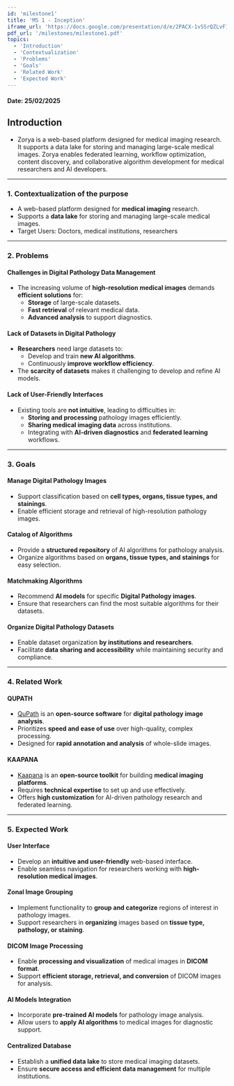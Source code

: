 ```yaml
---
id: 'milestone1'  
title: 'MS 1 - Inception'
iframe_url: 'https://docs.google.com/presentation/d/e/2PACX-1vSSrQZLvF1jb80GVdIxBWEowPKPItkNHGsqrk9XdxfHIX8ETvUfvSak5HwL4FmQf-4p3nA9XnerIPG-/embed?start=true&loop=false&delayms=5000'
pdf_url: '/milestones/milestone1.pdf'
topics:
  - 'Introduction'
  - 'Contextualization'
  - 'Problems'
  - 'Goals'
  - 'Related Work'
  - 'Expected Work'
---
```



#### Date: 25/02/2025

## Introduction
- Zorya is a web-based platform designed for medical imaging research. It supports a data lake for storing and managing large-scale medical images. Zorya enables federated learning, workflow optimization, content discovery, and collaborative algorithm development for medical researchers and AI developers.
---

### **1. Contextualization of the purpose**  
- A web-based platform designed for **medical imaging** research.  
- Supports a **data lake** for storing and managing large-scale medical images. 
- Target Users: Doctors, medical institutions, researchers

---

### **2. Problems**  

#### **Challenges in Digital Pathology Data Management**  
- The increasing volume of **high-resolution medical images** demands **efficient solutions** for:  
  - **Storage** of large-scale datasets.  
  - **Fast retrieval** of relevant medical data.  
  - **Advanced analysis** to support diagnostics.  

#### **Lack of Datasets in Digital Pathology**  
- **Researchers** need large datasets to:  
  - Develop and train **new AI algorithms**.  
  - Continuously **improve workflow efficiency**.  
- The **scarcity of datasets** makes it challenging to develop and refine AI models.  

#### **Lack of User-Friendly Interfaces**  
- Existing tools are **not intuitive**, leading to difficulties in:  
  - **Storing and processing** pathology images efficiently.  
  - **Sharing medical imaging data** across institutions.  
  - Integrating with **AI-driven diagnostics** and **federated learning** workflows.  
---

### **3. Goals**  

#### **Manage Digital Pathology Images**  
- Support classification based on **cell types, organs, tissue types, and stainings**.  
- Enable efficient storage and retrieval of high-resolution pathology images.  

#### **Catalog of Algorithms**  
- Provide a **structured repository** of AI algorithms for pathology analysis.  
- Organize algorithms based on **organs, tissue types, and stainings** for easy selection.  

#### **Matchmaking Algorithms**  
- Recommend **AI models** for specific **Digital Pathology images**.  
- Ensure that researchers can find the most suitable algorithms for their datasets.  

#### **Organize Digital Pathology Datasets**  
- Enable dataset organization **by institutions and researchers**.  
- Facilitate **data sharing and accessibility** while maintaining security and compliance.  

---

### **4. Related Work**  

#### **QUPATH**  
- <a href="https://qupath.github.io/" target="_blank" rel="noopener noreferrer">QuPath</a> is an **open-source software** for **digital pathology image analysis**.  
- Prioritizes **speed and ease of use** over high-quality, complex processing.  
- Designed for **rapid annotation and analysis** of whole-slide images.  

#### **KAAPANA**  
- <a href="https://www.kaapana.ai/" target="_blank" rel="noopener noreferrer">Kaapana</a> is an **open-source toolkit** for building **medical imaging platforms**.  
- Requires **technical expertise** to set up and use effectively.  
- Offers **high customization** for AI-driven pathology research and federated learning.  


---

### **5. Expected Work**  

#### **User Interface**  
- Develop an **intuitive and user-friendly** web-based interface.  
- Enable seamless navigation for researchers working with **high-resolution medical images**.  

#### **Zonal Image Grouping**  
- Implement functionality to **group and categorize** regions of interest in pathology images.  
- Support researchers in **organizing** images based on **tissue type, pathology, or staining**.  

#### **DICOM Image Processing**  
- Enable **processing and visualization** of medical images in **DICOM format**.  
- Support **efficient storage, retrieval, and conversion** of DICOM images for analysis.  

#### **AI Models Integration**  
- Incorporate **pre-trained AI models** for pathology image analysis.  
- Allow users to **apply AI algorithms** to medical images for diagnostic support.  

#### **Centralized Database**  
- Establish a **unified data lake** to store medical imaging datasets.  
- Ensure **secure access and efficient data management** for multiple institutions.  